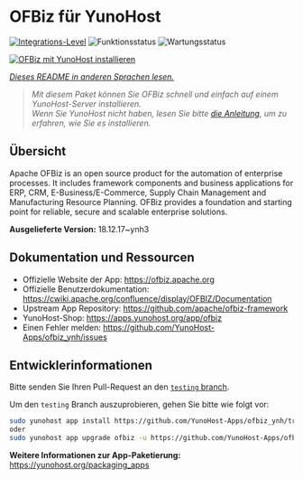 <!--
N.B.: Diese README wurde automatisch von <https://github.com/YunoHost/apps/tree/master/tools/readme_generator> generiert.
Sie darf NICHT von Hand bearbeitet werden.
-->

# OFBiz für YunoHost

[![Integrations-Level](https://apps.yunohost.org/badge/integration/ofbiz)](https://ci-apps.yunohost.org/ci/apps/ofbiz/)
![Funktionsstatus](https://apps.yunohost.org/badge/state/ofbiz)
![Wartungsstatus](https://apps.yunohost.org/badge/maintained/ofbiz)

[![OFBiz mit YunoHost installieren](https://install-app.yunohost.org/install-with-yunohost.svg)](https://install-app.yunohost.org/?app=ofbiz)

*[Dieses README in anderen Sprachen lesen.](./ALL_README.md)*

> *Mit diesem Paket können Sie OFBiz schnell und einfach auf einem YunoHost-Server installieren.*  
> *Wenn Sie YunoHost nicht haben, lesen Sie bitte [die Anleitung](https://yunohost.org/install), um zu erfahren, wie Sie es installieren.*

## Übersicht

Apache OFBiz is an open source product for the automation of enterprise processes. It includes framework components and business applications for ERP, CRM, E-Business/E-Commerce, Supply Chain Management and Manufacturing Resource Planning. OFBiz provides a foundation and starting point for reliable, secure and scalable enterprise solutions. 


**Ausgelieferte Version:** 18.12.17~ynh3
## Dokumentation und Ressourcen

- Offizielle Website der App: <https://ofbiz.apache.org>
- Offizielle Benutzerdokumentation: <https://cwiki.apache.org/confluence/display/OFBIZ/Documentation>
- Upstream App Repository: <https://github.com/apache/ofbiz-framework>
- YunoHost-Shop: <https://apps.yunohost.org/app/ofbiz>
- Einen Fehler melden: <https://github.com/YunoHost-Apps/ofbiz_ynh/issues>

## Entwicklerinformationen

Bitte senden Sie Ihren Pull-Request an den [`testing` branch](https://github.com/YunoHost-Apps/ofbiz_ynh/tree/testing).

Um den `testing` Branch auszuprobieren, gehen Sie bitte wie folgt vor:

```bash
sudo yunohost app install https://github.com/YunoHost-Apps/ofbiz_ynh/tree/testing --debug
oder
sudo yunohost app upgrade ofbiz -u https://github.com/YunoHost-Apps/ofbiz_ynh/tree/testing --debug
```

**Weitere Informationen zur App-Paketierung:** <https://yunohost.org/packaging_apps>
